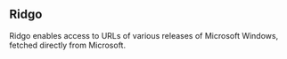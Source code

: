 ## Ridgo

Ridgo enables access to URLs of various releases
of Microsoft Windows, fetched directly from Microsoft.
